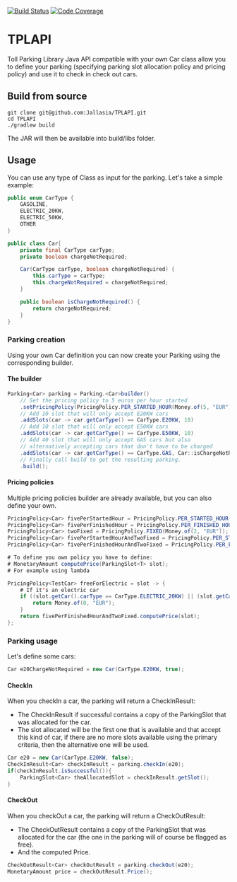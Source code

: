 [![Build Status](https://travis-ci.com/Jallasia/TPLAPI.svg?branch=master)](https://travis-ci.com/Jallasia/TPLAPI)
[![Code Coverage](https://codecov.io/gh/Jallasia/TPLAPI/coverage.svg)](https://codecov.io/gh/Jallasia/TPLAPI)

# TPLAPI
Toll Parking Library Java API compatible with your own Car class allow you to define your parking (specifying parking slot allocation policy and pricing policy) and use it to check in check out cars.

## Build from source

```
git clone git@github.com:Jallasia/TPLAPI.git
cd TPLAPI
./gradlew build
```

The JAR will then be available into build/libs folder.


## Usage

You can use any type of Class as input for the parking.
Let's take a simple example:

```java
public enum CarType {
    GASOLINE,
    ELECTRIC_20KW,
    ELECTRIC_50KW,
    OTHER
}

public class Car{
    private final CarType carType;
    private boolean chargeNotRequired;

    Car(CarType carType, boolean chargeNotRequired) {
        this.carType = carType;
        this.chargeNotRequired = chargeNotRequired;
    }

    public boolean isChargeNotRequired() {
        return chargeNotRequired;
    }
}
```

### Parking creation

Using your own Car definition you can now create your Parking using the corresponding builder.

#### The builder

```java
Parking<Car> parking = Parking.<Car>builder()
    // Set the pricing policy to 5 euros per hour started
    .setPricingPolicy(PricingPolicy.PER_STARTED_HOUR(Money.of(5, "EUR")))
    // Add 10 slot that will only accept E20KW cars
    .addSlots(car -> car.getCarType() == CarType.E20KW, 10)
    // Add 10 slot that will only accept E50KW cars
    .addSlots(car -> car.getCarType() == CarType.E50KW, 10)
    // Add 40 slot that will only accept GAS cars but also
    // alternatively accepting cars that don't have to be charged
    .addSlots(car -> car.getCarType() == CarType.GAS, Car::isChargeNotRequired, 40)
    // Finally call build to get the resulting parking.
    .build();
```

#### Pricing policies

Multiple pricing policies builder are already available, but you can also define your own.

```java
PricingPolicy<Car> fivePerStartedHour = PricingPolicy.PER_STARTED_HOUR(Money.of(5, "EUR"));
PricingPolicy<Car> fivePerFinishedHour = PricingPolicy.PER_FINISHED_HOUR(Money.of(5, "EUR"));
PricingPolicy<Car> twoFixed = PricingPolicy.FIXED(Money.of(2, "EUR"));
PricingPolicy<Car> fivePerStartedHourAndTwoFixed = PricingPolicy.PER_STARTED_HOUR_AND_FIXED(Money.of(5, "EUR"), Money.of(2, "EUR"));
PricingPolicy<Car> fivePerFinishedHourAndTwoFixed = PricingPolicy.PER_FINISHED_HOUR_AND_FIXED(Money.of(5, "EUR"), Money.of(2, "EUR"));

# To define you own policy you have to define:
# MonetaryAmount computePrice(ParkingSlot<T> slot);
# For example using lambda

PricingPolicy<TestCar> freeForElectric = slot -> {
    # If it's an electric car
    if ((slot.getCar().carType == CarType.ELECTRIC_20KW) || (slot.getCar().carType == CarType.ELECTRIC_50KW)){
        return Money.of(0, "EUR");
    }
    return fivePerFinishedHourAndTwoFixed.computePrice(slot);
};
```

### Parking usage

Let's define some cars:

```java
Car e20ChargeNotRequired = new Car(CarType.E20KW, true);

```

#### CheckIn

When you checkIn a car, the parking will return a CheckInResult:
- The CheckInResult if successful contains a copy of the ParkingSlot<Car> that was allocated for the car.
- The slot allocated will be the first one that is available and that accept this kind of car, if there are no more slots available using the primary criteria, then the alternative one will be used.

```java
Car e20 = new Car(CarType.E20KW, false);
CheckInResult<Car> checkInResult = parking.checkIn(e20);
if(checkInResult.isSuccessful()){
    ParkingSlot<Car> theAllocatedSlot = checkInResult.getSlot();
}
```

#### CheckOut

When you checkOut a car, the parking will return a CheckOutResult:
- The CheckOutResult contains a copy of the ParkingSlot<Car> that was allocated for the car (the one in the parking will of course be flagged as free).
- And the computed Price.

```java
CheckOutResult<Car> checkOutResult = parking.checkOut(e20);
MonetaryAmount price = checkOutResult.Price();
```